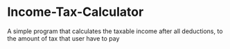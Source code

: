 # Income-Tax-Calculator
A simple program that calculates the taxable income after all deductions, to the amount of tax that user have to pay
